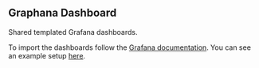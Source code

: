## Graphana Dashboard

Shared templated Grafana dashboards.

To import the dashboards follow the [Grafana
documentation](https://grafana.com/docs/grafana/latest/reference/export_import/).
You can see an example setup [here](./substrate-networking.json).
